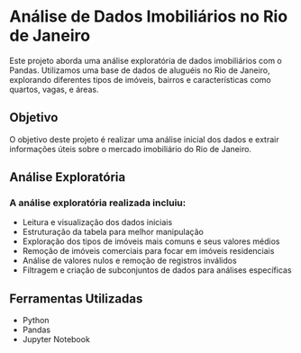 # Análise de Dados Imobiliários no Rio de Janeiro
Este projeto aborda uma análise exploratória de dados imobiliários com o Pandas. Utilizamos uma base de dados de aluguéis no Rio de Janeiro, explorando diferentes tipos de imóveis, bairros e características como quartos, vagas, e áreas.

## Objetivo
O objetivo deste projeto é realizar uma análise inicial dos dados e extrair informações úteis sobre o mercado imobiliário do Rio de Janeiro.

## Análise Exploratória
### A análise exploratória realizada incluiu:
- Leitura e visualização dos dados iniciais
- Estruturação da tabela para melhor manipulação
- Exploração dos tipos de imóveis mais comuns e seus valores médios
- Remoção de imóveis comerciais para focar em imóveis residenciais
- Análise de valores nulos e remoção de registros inválidos
- Filtragem e criação de subconjuntos de dados para análises específicas

## Ferramentas Utilizadas
- Python
- Pandas
- Jupyter Notebook
